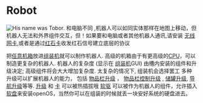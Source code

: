 # Robot
![His name was Tobor.](block:OpenComputers:robot)
和电脑不同 ,机器人可以如同实体那样在地图上移动，但机器人无法和外界组件交互，但！如果要和电脑或者其他机器人通讯,请安装 [无线网卡](../item/wlanCard.md),或者是通过[红石卡](../item/redstoneCard1.md)收发红石信号建立底层的协议

把[任意机箱](case1.md)放进[组装机](assembler.md)就可以制作机器人. 
高级的机箱由于有更高级的[CPU](../item/cpu1.md)，可以制造更复杂的机器人. 机器人的复杂度 (显示在 [组装机](assembler.md)GUI) 由槽内安装的组件和升级决定; 
高级组件将会大大增加复杂度. 太复杂的情况下, 组装机会选择罢工
多种升级可以扩展机器人的能力， 包括 [物品栏升级](../item/inventoryUpgrade.md) ， [物品栏控制升级](../item/inventoryControllerUpgrade.md) , [储罐升级](../item/tankUpgrade.md), 
[导航升级](../item/navigationUpgrade.md)等等. [升级](../item/upgradeContainer1.md) 和 [卡](../item/cardContainer1.md) 可以被热插拔哦
[软驱](diskDrive.md) 可以被作为机器人的组件，允许插入[软盘](../item/floppy.md)来安装openOS，当然你可以在组装的时候就丢一块安好系统的硬盘进去。
    